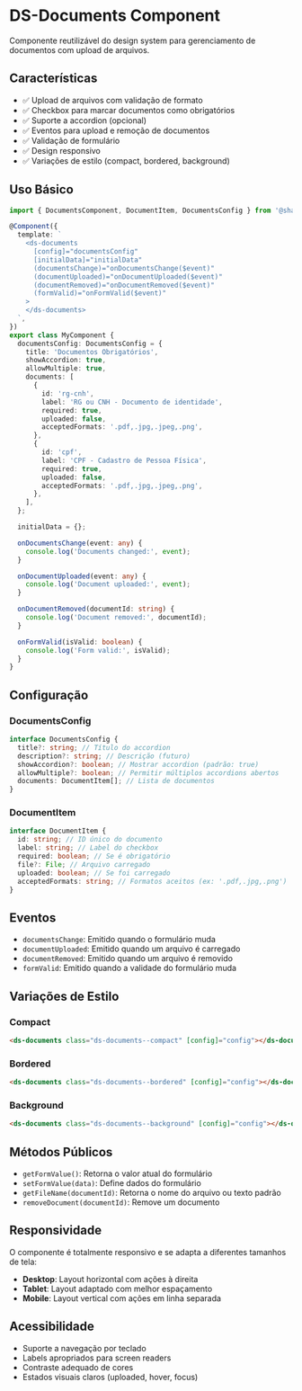 # DS-Documents Component

Componente reutilizável do design system para gerenciamento de documentos com upload de arquivos.

## Características

- ✅ Upload de arquivos com validação de formato
- ✅ Checkbox para marcar documentos como obrigatórios
- ✅ Suporte a accordion (opcional)
- ✅ Eventos para upload e remoção de documentos
- ✅ Validação de formulário
- ✅ Design responsivo
- ✅ Variações de estilo (compact, bordered, background)

## Uso Básico

```typescript
import { DocumentsComponent, DocumentItem, DocumentsConfig } from '@shared/components';

@Component({
  template: `
    <ds-documents
      [config]="documentsConfig"
      [initialData]="initialData"
      (documentsChange)="onDocumentsChange($event)"
      (documentUploaded)="onDocumentUploaded($event)"
      (documentRemoved)="onDocumentRemoved($event)"
      (formValid)="onFormValid($event)"
    >
    </ds-documents>
  `,
})
export class MyComponent {
  documentsConfig: DocumentsConfig = {
    title: 'Documentos Obrigatórios',
    showAccordion: true,
    allowMultiple: true,
    documents: [
      {
        id: 'rg-cnh',
        label: 'RG ou CNH - Documento de identidade',
        required: true,
        uploaded: false,
        acceptedFormats: '.pdf,.jpg,.jpeg,.png',
      },
      {
        id: 'cpf',
        label: 'CPF - Cadastro de Pessoa Física',
        required: true,
        uploaded: false,
        acceptedFormats: '.pdf,.jpg,.jpeg,.png',
      },
    ],
  };

  initialData = {};

  onDocumentsChange(event: any) {
    console.log('Documents changed:', event);
  }

  onDocumentUploaded(event: any) {
    console.log('Document uploaded:', event);
  }

  onDocumentRemoved(documentId: string) {
    console.log('Document removed:', documentId);
  }

  onFormValid(isValid: boolean) {
    console.log('Form valid:', isValid);
  }
}
```

## Configuração

### DocumentsConfig

```typescript
interface DocumentsConfig {
  title?: string; // Título do accordion
  description?: string; // Descrição (futuro)
  showAccordion?: boolean; // Mostrar accordion (padrão: true)
  allowMultiple?: boolean; // Permitir múltiplos accordions abertos
  documents: DocumentItem[]; // Lista de documentos
}
```

### DocumentItem

```typescript
interface DocumentItem {
  id: string; // ID único do documento
  label: string; // Label do checkbox
  required: boolean; // Se é obrigatório
  file?: File; // Arquivo carregado
  uploaded: boolean; // Se foi carregado
  acceptedFormats: string; // Formatos aceitos (ex: '.pdf,.jpg,.png')
}
```

## Eventos

- `documentsChange`: Emitido quando o formulário muda
- `documentUploaded`: Emitido quando um arquivo é carregado
- `documentRemoved`: Emitido quando um arquivo é removido
- `formValid`: Emitido quando a validade do formulário muda

## Variações de Estilo

### Compact

```html
<ds-documents class="ds-documents--compact" [config]="config"></ds-documents>
```

### Bordered

```html
<ds-documents class="ds-documents--bordered" [config]="config"></ds-documents>
```

### Background

```html
<ds-documents class="ds-documents--background" [config]="config"></ds-documents>
```

## Métodos Públicos

- `getFormValue()`: Retorna o valor atual do formulário
- `setFormValue(data)`: Define dados do formulário
- `getFileName(documentId)`: Retorna o nome do arquivo ou texto padrão
- `removeDocument(documentId)`: Remove um documento

## Responsividade

O componente é totalmente responsivo e se adapta a diferentes tamanhos de tela:

- **Desktop**: Layout horizontal com ações à direita
- **Tablet**: Layout adaptado com melhor espaçamento
- **Mobile**: Layout vertical com ações em linha separada

## Acessibilidade

- Suporte a navegação por teclado
- Labels apropriados para screen readers
- Contraste adequado de cores
- Estados visuais claros (uploaded, hover, focus)
